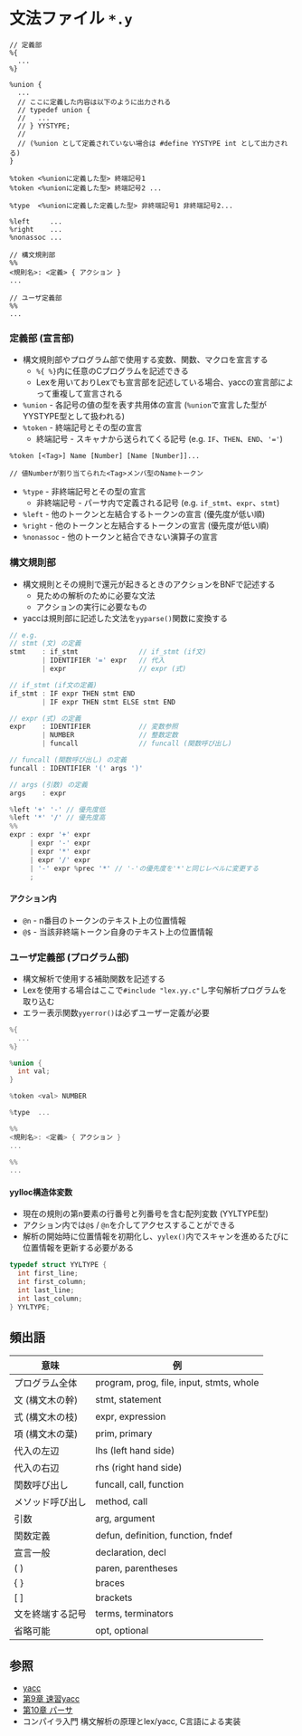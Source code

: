 # 文法ファイル `*.y`

```
// 定義部
%{
  ...
%}

%union {
  ...
  // ここに定義した内容は以下のように出力される
  // typedef union {
  //   ...
  // } YYSTYPE;
  //
  // (%union として定義されていない場合は #define YYSTYPE int として出力される)
}

%token <%unionに定義した型> 終端記号1
%token <%unionに定義した型> 終端記号2 ...

%type  <%unionに定義した定義した型> 非終端記号1 非終端記号2...

%left     ...
%right    ...
%nonassoc ...

// 構文規則部
%%
<規則名>: <定義> { アクション }
...

// ユーザ定義部
%%
...
```

### 定義部 (宣言部)
- 構文規則部やプログラム部で使用する変数、関数、マクロを宣言する
  - `%{ %}`内に任意のCプログラムを記述できる
  - Lexを用いておりLexでも宣言部を記述している場合、yaccの宣言部によって重複して宣言される
- `%union` - 各記号の値の型を表す共用体の宣言 (`%union`で宣言した型がYYSTYPE型として扱われる)
- `%token` - 終端記号とその型の宣言
  - 終端記号 - スキャナから送られてくる記号 (e.g. `IF`、`THEN`、`END`、`'='`)

```
%token [<Tag>] Name [Number] [Name [Number]]...

// 値Numberが割り当てられた<Tag>メンバ型のNameトークン
```

- `%type` - 非終端記号とその型の宣言
  - 非終端記号 - パーサ内で定義される記号 (e.g. `if_stmt`、`expr`、`stmt`)
- `%left` - 他のトークンと左結合するトークンの宣言 (優先度が低い順)
- `%right` - 他のトークンと左結合するトークンの宣言 (優先度が低い順)
- `%nonassoc` - 他のトークンと結合できない演算子の宣言

### 構文規則部
- 構文規則とその規則で還元が起きるときのアクションをBNFで記述する
  - 見ための解析のために必要な文法
  - アクションの実行に必要なもの
- yaccは規則部に記述した文法を`yyparse()`関数に変換する

```c
// e.g.
// stmt (文) の定義
stmt    : if_stmt               // if_stmt (if文)
        | IDENTIFIER '=' expr   // 代入
        | expr                  // expr (式)

// if_stmt (if文の定義)
if_stmt : IF expr THEN stmt END
        | IF expr THEN stmt ELSE stmt END

// expr (式) の定義
expr    : IDENTIFIER            // 変数参照
        | NUMBER                // 整数定数
        | funcall               // funcall (関数呼び出し)

// funcall (関数呼び出し) の定義
funcall : IDENTIFIER '(' args ')'

// args (引数) の定義
args    : expr
```

```c
%left '+' '-' // 優先度低
%left '*' '/' // 優先度高
%%
expr : expr '+' expr
     | expr '-' expr
     | expr '*' expr
     | expr '/' expr
     | '-' expr %prec '*' // '-'の優先度を'*'と同じレベルに変更する
     ;
```

#### アクション内
- `@n` - n番目のトークンのテキスト上の位置情報
- `@$` - 当該非終端トークン自身のテキスト上の位置情報

### ユーザ定義部 (プログラム部)
- 構文解析で使用する補助関数を記述する
- Lexを使用する場合はここで`#include "lex.yy.c"`し字句解析プログラムを取り込む
- エラー表示関数`yyerror()`は必ずユーザー定義が必要

```c
%{
  ...
%}

%union {
  int val;
}

%token <val> NUMBER

%type  ...

%%
<規則名>: <定義> { アクション }
...

%%
...
```

#### yylloc構造体変数
- 現在の規則の第n要素の行番号と列番号を含む配列変数 (YYLTYPE型)
- アクション内では`@$` / `@n`を介してアクセスすることができる
- 解析の開始時に位置情報を初期化し、`yylex()`内でスキャンを進めるたびに位置情報を更新する必要がある

```c
typedef struct YYLTYPE {
  int first_line;
  int first_column;
  int last_line;
  int last_column;
} YYLTYPE;
```

## 頻出語

| 意味             | 例                                       |
| -                | -                                        |
| プログラム全体   | program, prog, file, input, stmts, whole |
| 文 (構文木の幹)  | stmt, statement                          |
| 式 (構文木の枝)  | expr, expression                         |
| 項 (構文木の葉)  | prim, primary                            |
| 代入の左辺       | lhs (left hand side)                     |
| 代入の右辺       | rhs (right hand side)                    |
| 関数呼び出し     | funcall, call, function                  |
| メソッド呼び出し | method, call                             |
| 引数             | arg, argument                            |
| 関数定義         | defun, definition, function, fndef       |
| 宣言一般         | declaration, decl                        |
| ( )              | paren, parentheses                       |
| { }              | braces                                   |
| [ ]              | brackets                                 |
| 文を終端する記号 | terms, terminators                       |
| 省略可能         | opt, optional                            |

## 参照
- [yacc](https://ja.wikipedia.org/wiki/Yacc)
- [第9章 速習yacc](https://i.loveruby.net/ja/rhg/book/yacc.html)
- [第10章 パーサ](https://i.loveruby.net/ja/rhg/book/parser.html)
- コンパイラ入門 構文解析の原理とlex/yacc, C言語による実装
